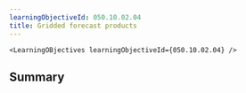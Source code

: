 ```yaml
---
learningObjectiveId: 050.10.02.04
title: Gridded forecast products
---
```


```tsx eval
<LearningOBjectives learningObjectiveId={050.10.02.04} />
```

## Summary
